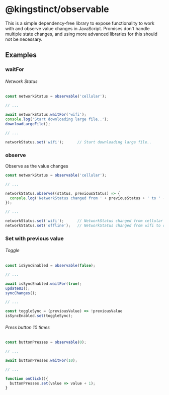 # @kingstinct/observable

This is a simple dependency-free library to expose functionality to work with and observe value changes in JavaScript. Promises don't handle multiple state changes, and using more advanced libraries for this should not be necessary.

## Examples

### waitFor

###### Network Status
```javascript
const networkStatus = observable('cellular');

// ...

await networkStatus.waitFor('wifi');
console.log('Start downloading large file..');
downloadLargeFile();

// ...

networkStatus.set('wifi');      // Start downloading large file..
```

### observe
Observe as the value changes

```javascript
const networkStatus = observable('cellular');

// ...

networkStatus.observe((status, previousStatus) => {
  console.log('NetworkStatus changed from ' + previousStatus + ' to ' + status)
});

// ...

networkStatus.set('wifi');      // NetworkStatus changed from cellular to wifi
networkStatus.set('offline');   // NetworkStatus changed from wifi to offline
```

### Set with previous value

###### Toggle
```javascript
const isSyncEnabled = observable(false);

// ...

await isSyncEnabled.waitFor(true);
updateUI();
syncChanges();

// ...

const toggleSync = (previousValue) => !previousValue
isSyncEnabled.set(toggleSync);

```


###### Press button 10 times
```javascript
const buttonPresses = observable(0);

// ...

await buttonPresses.waitFor(10);

// ...

function onClick(){
  buttonPresses.set(value => value + 1);
}

```
